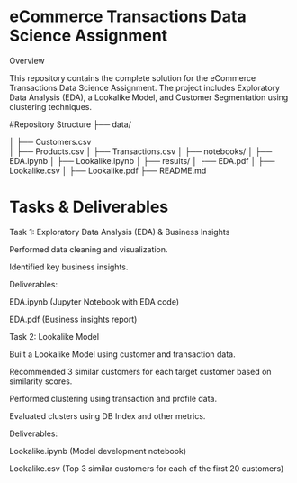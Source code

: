 # eCommerce Transactions Data Science Assignment

Overview

This repository contains the complete solution for the eCommerce Transactions Data Science Assignment. The project includes Exploratory Data Analysis (EDA), a Lookalike Model, and Customer Segmentation using clustering techniques.


#Repository Structure
├── data/

│   ├── Customers.csv      
│   ├── Products.csv
│   ├── Transactions.csv
│
├── notebooks/
│   ├── EDA.ipynb
│   ├── Lookalike.ipynb
│
├── results/
│   ├── EDA.pdf
│   ├── Lookalike.csv
│   ├── Lookalike.pdf
├── README.md

# Tasks & Deliverables

Task 1: Exploratory Data Analysis (EDA) & Business Insights

Performed data cleaning and visualization.

Identified key business insights.

Deliverables:

EDA.ipynb (Jupyter Notebook with EDA code)

EDA.pdf (Business insights report)


Task 2: Lookalike Model

Built a Lookalike Model using customer and transaction data.

Recommended 3 similar customers for each target customer based on similarity scores.

Performed clustering using transaction and profile data.

Evaluated clusters using DB Index and other metrics.

Deliverables:

Lookalike.ipynb (Model development notebook)

Lookalike.csv (Top 3 similar customers for each of the first 20 customers)
